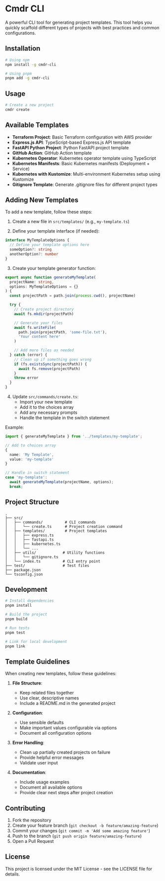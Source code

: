 # Cmdr CLI

A powerful CLI tool for generating project templates. This tool helps you quickly scaffold different types of projects with best practices and common configurations.

## Installation

```bash
# Using npm
npm install -g cmdr-cli

# Using pnpm
pnpm add -g cmdr-cli
```

## Usage

```bash
# Create a new project
cmdr create
```

## Available Templates

- **Terraform Project**: Basic Terraform configuration with AWS provider
- **Express.js API**: TypeScript-based Express.js API template
- **FastAPI Python Project**: Python FastAPI project template
- **GitHub Action**: GitHub Action template
- **Kubernetes Operator**: Kubernetes operator template using TypeScript
- **Kubernetes Manifests**: Basic Kubernetes manifests (Deployment + Service)
- **Kubernetes with Kustomize**: Multi-environment Kubernetes setup using Kustomize
- **Gitignore Template**: Generate .gitignore files for different project types

## Adding New Templates

To add a new template, follow these steps:

1. Create a new file in `src/templates/` (e.g., `my-template.ts`)

2. Define your template interface (if needed):

```typescript
interface MyTemplateOptions {
  // Define your template options here
  someOption?: string
  anotherOption?: number
}
```

3. Create your template generator function:

```typescript
export async function generateMyTemplate(
  projectName: string,
  options: MyTemplateOptions = {}
) {
  const projectPath = path.join(process.cwd(), projectName)

  try {
    // Create project directory
    await fs.mkdir(projectPath)

    // Generate your files
    await fs.writeFile(
      path.join(projectPath, 'some-file.txt'),
      'Your content here'
    )

    // Add more files as needed
  } catch (error) {
    // Clean up if something goes wrong
    if (fs.existsSync(projectPath)) {
      await fs.remove(projectPath)
    }
    throw error
  }
}
```

4. Update `src/commands/create.ts`:
   - Import your new template
   - Add it to the choices array
   - Add any necessary prompts
   - Handle the template in the switch statement

Example:

```typescript
import { generateMyTemplate } from '../templates/my-template';

// Add to choices array
{
  name: 'My Template',
  value: 'my-template'
}

// Handle in switch statement
case 'my-template':
  await generateMyTemplate(projectName, options);
  break;
```

## Project Structure

```
.
├── src/
│   ├── commands/          # CLI commands
│   │   └── create.ts      # Project creation command
│   ├── templates/         # Project templates
│   │   ├── express.ts
│   │   ├── fastapi.ts
│   │   ├── kubernetes.ts
│   │   └── ...
│   ├── utils/            # Utility functions
│   │   └── gitignore.ts
│   └── index.ts          # CLI entry point
├── test/                 # Test files
├── package.json
└── tsconfig.json
```

## Development

```bash
# Install dependencies
pnpm install

# Build the project
pnpm build

# Run tests
pnpm test

# Link for local development
pnpm link
```

## Template Guidelines

When creating new templates, follow these guidelines:

1. **File Structure**:

   - Keep related files together
   - Use clear, descriptive names
   - Include a README.md in the generated project

2. **Configuration**:

   - Use sensible defaults
   - Make important values configurable via options
   - Document all configuration options

3. **Error Handling**:

   - Clean up partially created projects on failure
   - Provide helpful error messages
   - Validate user input

4. **Documentation**:
   - Include usage examples
   - Document all available options
   - Provide clear next steps after project creation

## Contributing

1. Fork the repository
2. Create your feature branch (`git checkout -b feature/amazing-feature`)
3. Commit your changes (`git commit -m 'Add some amazing feature'`)
4. Push to the branch (`git push origin feature/amazing-feature`)
5. Open a Pull Request

## License

This project is licensed under the MIT License - see the LICENSE file for details.
